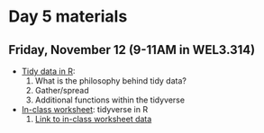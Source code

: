 # Day 5 materials

## Friday, November 12 (9-11AM in WEL3.314)

* [Tidy data in R]():
  1. What is the philosophy behind tidy data?
  2. Gather/spread
  3. Additional functions within the tidyverse
* [In-class worksheet](): tidyverse in R
  1. [Link to in-class worksheet data](https://utexas.box.com/s/03xrlwixyoxmxtpxnlhx6oz6gbap8ice)
